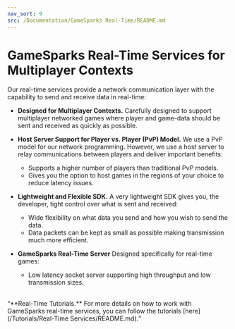 ```yaml
---
nav_sort: 9
src: /Documentation/GameSparks Real-Time/README.md
---
```


# GameSparks Real-Time Services for Multiplayer Contexts

Our real-time services provide a network communication layer with the capability to send and receive data in real-time:

* **Designed for Multiplayer Contexts.** Carefully designed to support multiplayer networked games where player and game-data should be sent and received as quickly as possible.

* **Host Server Support for Player vs. Player (PvP) Model.** We use a PvP model for our network programming. However, we use a host server to relay communications between players and deliver important benefits:
  * Supports a higher number of players than traditional PvP models.
  * Gives you the option to host games in the regions of your choice to reduce latency issues.

* **Lightweight and Flexible SDK.** A very lightweight SDK gives you, the developer, tight control over what is sent and received:
  * Wide flexibility on what data you send and how you wish to send the data.
  * Data packets can be kept as small as possible making transmission much more efficient.

* **GameSparks Real-Time Server** Designed specifically for real-time games:
  * Low latency socket server supporting high throughput and low transmission sizes.

</br>
<q>**Real-Time Tutorials.** For more details on how to work with GameSparks real-time services, you can follow the tutorials [here](/Tutorials/Real-Time Services/README.md).</q>
